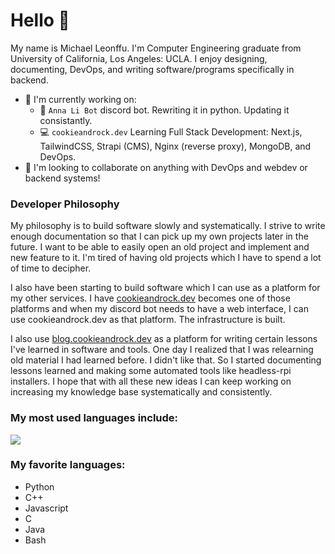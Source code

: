 # Hello 👋

My name is Michael Leonffu. I'm Computer Engineering graduate from
University of California, Los Angeles: UCLA. I enjoy designing, documenting,
DevOps, and writing software/programs specifically in backend.

- 🔭 I'm currently working on:
  - 🤖 `Anna Li Bot` discord bot. Rewriting it in python. Updating it
    consistantly.
  - 💻 `cookieandrock.dev` Learning Full Stack Development: Next.js,
    TailwindCSS, Strapi (CMS), Nginx (reverse proxy), MongoDB, and DevOps.
- 👯 I'm looking to collaborate on anything with DevOps and webdev or backend
  systems!


<!--
🏸 Badminton Buddy; a smart badminton birdie pitcher robot.
  - 📝 wordle, a wordle solver; it started as a small script and it got bloated.
  - 🎁 `ghost-upload`, VSCode extension to upload blog posts onto a ghost
- 🌱 I'm currently learning to make and test security of systems and software.
    instance.
  - 📖 Class projects/labs, some of which I may have permission to post on
    github!
- 🔭 I'm also ~~currently~~ working on `Charjabug` a reverse remote ssh tunnel,
  webserver, and gpio led on rpi zero w.
- 🌱 I'm learning reverse ssh tunnel, gpio on rpi, and makefiles
- 🤔 I'm looking for things to do with HDL and Machine Learning.
-->

<!-- As you can see I'm all over the place! -->

### Developer Philosophy

My philosophy is to build software slowly and systematically. I strive to
write enough documentation so that I can pick up my own projects later in the
future. I want to be able to easily open an old project and implement and new
feature to it. I'm tired of having old projects which I have to spend a lot
of time to decipher.

I also have been starting to build software which I can use as a platform for
my other services. I have [cookieandrock.dev](cookieandrock.dev) becomes one
of those platforms and when my discord bot needs to have a web interface, I
can use cookieandrock.dev as that platform. The infrastructure is built.

I also use [blog.cookieandrock.dev](blog.cookieandrock.dev) as a platform for
writing certain lessons I've learned in software and tools. One day I
realized that I was relearning old material I had learned before. I didn't
like that. So I started documenting lessons learned and making some automated
tools like headless-rpi installers. I hope that with all these new ideas I can
keep working on increasing my knowledge base systematically and consistently.

### My most used languages include:

<img align="center"
src="https://github-readme-stats.vercel.app/api/top-langs/?username=michaelleonffu&theme=default"
/>

### My favorite languages:
- Python
- C++
- Javascript
- C
- Java
- Bash

<!--
- 📫 How to reach me: ...
- 💬 Ask me about 
- 🌱 I'm currently learning 
- 😄 Pronouns: ...
- ⚡ Fun fact: ...
- 👯 I'm looking to collaborate on ...
- 🤔 I'm looking for help with ...
-->
